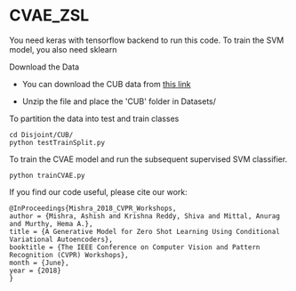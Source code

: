 # CVAE_ZSL

You need keras with tensorflow backend to run this code. To train the SVM model, you also need sklearn

Download the Data

* You can download the CUB data from [this link](https://drive.google.com/drive/folders/1zpG3vElAeIGUzPWwgGanLzKbV7a68cNS?usp=sharing)

* Unzip the file and place the 'CUB' folder in Datasets/

To partition the data into test and train classes
```
cd Disjoint/CUB/
python testTrainSplit.py
```
To train the CVAE model and run the subsequent supervised SVM classifier. 
```
python trainCVAE.py
```

If you find our code useful, please cite our work: 
```
@InProceedings{Mishra_2018_CVPR_Workshops,
author = {Mishra, Ashish and Krishna Reddy, Shiva and Mittal, Anurag and Murthy, Hema A.},
title = {A Generative Model for Zero Shot Learning Using Conditional Variational Autoencoders},
booktitle = {The IEEE Conference on Computer Vision and Pattern Recognition (CVPR) Workshops},
month = {June},
year = {2018}
} 
```
